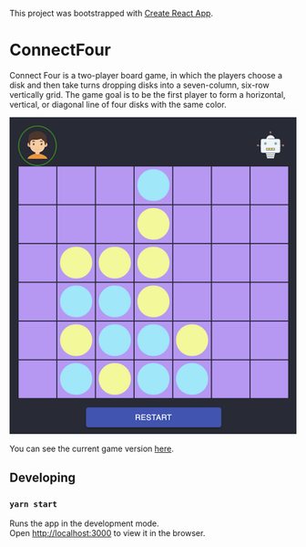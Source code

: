 This project was bootstrapped with [Create React App](https://github.com/facebook/create-react-app).

# ConnectFour

Connect Four is a two-player board game, in which the players choose a disk and then take turns dropping disks into a seven-column, six-row vertically grid. The game goal is to be the first player to form a horizontal, vertical, or diagonal line of four disks with the same color.

![Image](./metadata/connectfour.png)

You can see the current game version [here](https://connectfour-ai.vercel.app/).

## Developing

### `yarn start`

Runs the app in the development mode.<br />
Open [http://localhost:3000](http://localhost:3000) to view it in the browser.
